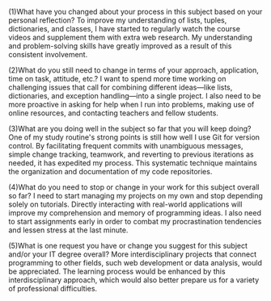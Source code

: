 (1)What have you changed about your process in this subject based on your personal reflection?
To improve my understanding of lists, tuples, dictionaries, and classes, 
I have started to regularly watch the course videos and supplement them with extra web research. My understanding and problem-solving skills have greatly improved as a result of this consistent involvement.

(2)What do you still need to change in terms of your approach, application, time on task, attitude, etc.?
I want to spend more time working on challenging issues that call for combining different ideas—like lists, dictionaries, and exception handling—into a single project. 
I also need to be more proactive in asking for help when I run into problems, making use of online resources, and contacting teachers and fellow students.

(3)What are you doing well in the subject so far that you will keep doing?
One of my study routine's strong points is still how well I use Git for version control. By facilitating frequent commits with unambiguous messages, simple change tracking, teamwork, and reverting to previous iterations as needed, 
it has expedited my process. This systematic technique maintains the organization and documentation of my code repositories.

(4)What do you need to stop or change in your work for this subject overall so far?
I need to start managing my projects on my own and stop depending solely on tutorials. Directly interacting with real-world applications will improve my comprehension and memory of programming ideas. 
I also need to start assignments early in order to combat my procrastination tendencies and lessen stress at the last minute.

(5)What is one request you have or change you suggest for this subject and/or your IT degree overall?
More interdisciplinary projects that connect programming to other fields, such web development or data analysis, would be appreciated. The learning process would be enhanced by this interdisciplinary approach, 
which would also better prepare us for a variety of professional difficulties.